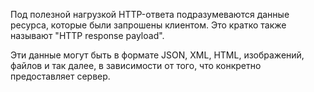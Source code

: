 Под полезной нагрузкой HTTP-ответа подразумеваются данные ресурса, которые были запрошены клиентом. Это кратко также называют "HTTP response payload".

Эти данные могут быть в формате JSON, XML, HTML, изображений, файлов и так далее, в зависимости от того, что конкретно предоставляет сервер.